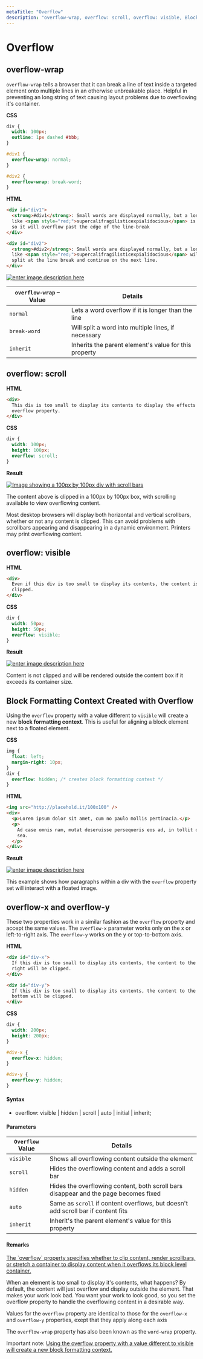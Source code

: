 ```yaml
---
metaTitle: "Overflow"
description: "overflow-wrap, overflow: scroll, overflow: visible, Block Formatting Context Created with Overflow, overflow-x and overflow-y"
---
```


# Overflow

## overflow-wrap

`overflow-wrap` tells a browser that it can break a line of text inside a targeted element onto multiple lines in an otherwise unbreakable place. Helpful in preventing an long string of text causing layout problems due to overflowing it's container.

**CSS**

```css
div {
  width: 100px;
  outline: 1px dashed #bbb;
}

#div1 {
  overflow-wrap: normal;
}

#div2 {
  overflow-wrap: break-word;
}
```

**HTML**

```html
<div id="div1">
  <strong>#div1</strong>: Small words are displayed normally, but a long word
  like <span style="red;">supercalifragilisticexpialidocious</span> is too long
  so it will overflow past the edge of the line-break
</div>

<div id="div2">
  <strong>#div2</strong>: Small words are displayed normally, but a long word
  like <span style="red;">supercalifragilisticexpialidocious</span> will be
  split at the line break and continue on the next line.
</div>
```

[<img src="https://i.stack.imgur.com/VRNhr.png" alt="enter image description here" />](https://i.stack.imgur.com/VRNhr.png)

| `overflow-wrap` – Value | Details                                               |
| ----------------------- | ----------------------------------------------------- |
| `normal`                | Lets a word overflow if it is longer than the line    |
| `break-word`            | Will split a word into multiple lines, if necessary   |
| `inherit`               | Inherits the parent element's value for this property |

## overflow: scroll

**HTML**

```html
<div>
  This div is too small to display its contents to display the effects of the
  overflow property.
</div>
```

**CSS**

```css
div {
  width: 100px;
  height: 100px;
  overflow: scroll;
}
```

**Result**

[<img src="http://i.stack.imgur.com/krWW2.png" alt="Image showing a 100px by 100px div with scroll bars" />](http://i.stack.imgur.com/krWW2.png)

The content above is clipped in a 100px by 100px box, with scrolling available to view overflowing content.

Most desktop browsers will display both horizontal and vertical scrollbars, whether or not any content is clipped. This can avoid problems with scrollbars appearing and disappearing in a dynamic environment. Printers may print overflowing content.

## overflow: visible

**HTML**

```html
<div>
  Even if this div is too small to display its contents, the content is not
  clipped.
</div>
```

**CSS**

```css
div {
  width: 50px;
  height: 50px;
  overflow: visible;
}
```

**Result**

[<img src="https://i.stack.imgur.com/HLZHC.png" alt="enter image description here" />](https://i.stack.imgur.com/HLZHC.png)

Content is not clipped and will be rendered outside the content box if it exceeds its container size.

## Block Formatting Context Created with Overflow

Using the `overflow` property with a value different to `visible` will create a new **block formatting context**. This is useful for aligning a block element next to a floated element.

**CSS**

```css
img {
  float: left;
  margin-right: 10px;
}
div {
  overflow: hidden; /* creates block formatting context */
}
```

**HTML**

```html
<img src="http://placehold.it/100x100" />
<div>
  <p>Lorem ipsum dolor sit amet, cum no paulo mollis pertinacia.</p>
  <p>
    Ad case omnis nam, mutat deseruisse persequeris eos ad, in tollit debitis
    sea.
  </p>
</div>
```

**Result**

[<img src="http://i.stack.imgur.com/s0Pch.png" alt="enter image description here" />](http://i.stack.imgur.com/s0Pch.png)

This example shows how paragraphs within a div with the `overflow` property set will interact with a floated image.

## overflow-x and overflow-y

These two properties work in a similar fashion as the `overflow` property and accept the same values. The `overflow-x` parameter works only on the x or left-to-right axis. The `overflow-y` works on the y or top-to-bottom axis.

**HTML**

```html
<div id="div-x">
  If this div is too small to display its contents, the content to the left and
  right will be clipped.
</div>

<div id="div-y">
  If this div is too small to display its contents, the content to the top and
  bottom will be clipped.
</div>
```

**CSS**

```css
div {
  width: 200px;
  height: 200px;
}

#div-x {
  overflow-x: hidden;
}

#div-y {
  overflow-y: hidden;
}
```

#### Syntax

- overflow: visible | hidden | scroll | auto | initial | inherit;

#### Parameters

| `Overflow` Value | Details                                                                              |
| ---------------- | ------------------------------------------------------------------------------------ |
| `visible`        | Shows all overflowing content outside the element                                    |
| `scroll`         | Hides the overflowing content and adds a scroll bar                                  |
| `hidden`         | Hides the overflowing content, both scroll bars disappear and the page becomes fixed |
| `auto`           | Same as `scroll` if content overflows, but doesn't add scroll bar if content fits    |
| `inherit`        | Inherit's the parent element's value for this property                               |

#### Remarks

>

<p><a href="https://developer.mozilla.org/en/docs/Web/CSS/overflow" rel="nofollow noreferrer">The `overflow` property specifies whether to clip content, render
scrollbars, or stretch a container to display content when it
overflows its block level container.</a></p>

When an element is too small to display it's contents, what happens? By default, the content will just overflow and display outside the element. That makes your work look bad. You want your work to look good, so you set the overflow property to handle the overflowing content in a desirable way.

Values for the `overflow` property are identical to those for the `overflow-x` and `overflow-y` properties, exept that they apply along each axis

The `overflow-wrap` property has also been known as the `word-wrap` property.

>

<p>Important note: <a href="https://developer.mozilla.org/en/docs/Web/CSS/overflow" rel="nofollow noreferrer">Using the overflow property with a value different to
visible will create a new block formatting context.</a></p>
